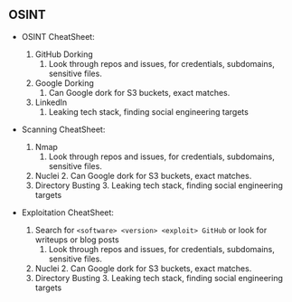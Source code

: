 
## OSINT

- OSINT CheatSheet:
    1. GitHub Dorking
	    1. Look through repos and issues, for credentials, subdomains, sensitive files.
    2. Google Dorking
	    1. Can Google dork for S3 buckets, exact matches.
    3. LinkedIn
	    1. Leaking tech stack, finding social engineering targets


- Scanning CheatSheet:
    1. Nmap
	    1. Look through repos and issues, for credentials, subdomains, sensitive files.
    2. Nuclei
	    2. Can Google dork for S3 buckets, exact matches.
    3. Directory Busting
	    3. Leaking tech stack, finding social engineering targets

- Exploitation CheatSheet:
    1. Search for  `<software> <version> <exploit> GitHub`   or look for writeups or blog posts
	    1. Look through repos and issues, for credentials, subdomains, sensitive files.
    2. Nuclei
	    2. Can Google dork for S3 buckets, exact matches.
    3. Directory Busting
	    3. Leaking tech stack, finding social engineering targets






